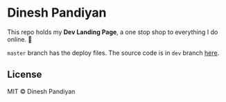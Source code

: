 # Dinesh Pandiyan

This repo holds my **Dev Landing Page**, a one stop shop to everything I do online. 🎉

`master` branch has the deploy files. The source code is in `dev` branch [here](https://github.com/SmSadegh1382/SmSadegh1382.github.io/resume_me).

## License

MIT © Dinesh Pandiyan
